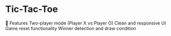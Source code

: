 # Tic-Tac-Toe
🚀 Features Two-player mode (Player X vs Player O)  Clean and responsive UI  Game reset functionality  Winner detection and draw condition

